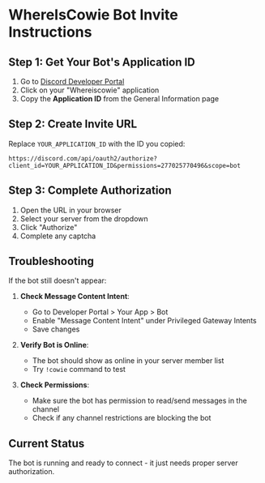 # WhereIsCowie Bot Invite Instructions

## Step 1: Get Your Bot's Application ID

1. Go to [Discord Developer Portal](https://discord.com/developers/applications)
2. Click on your "Whereiscowie" application
3. Copy the **Application ID** from the General Information page

## Step 2: Create Invite URL

Replace `YOUR_APPLICATION_ID` with the ID you copied:

```
https://discord.com/api/oauth2/authorize?client_id=YOUR_APPLICATION_ID&permissions=277025770496&scope=bot
```

## Step 3: Complete Authorization

1. Open the URL in your browser
2. Select your server from the dropdown
3. Click "Authorize"
4. Complete any captcha

## Troubleshooting

If the bot still doesn't appear:

1. **Check Message Content Intent**:
   - Go to Developer Portal > Your App > Bot
   - Enable "Message Content Intent" under Privileged Gateway Intents
   - Save changes

2. **Verify Bot is Online**:
   - The bot should show as online in your server member list
   - Try `!cowie` command to test

3. **Check Permissions**:
   - Make sure the bot has permission to read/send messages in the channel
   - Check if any channel restrictions are blocking the bot

## Current Status
The bot is running and ready to connect - it just needs proper server authorization.